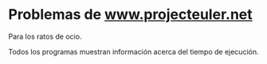 Problemas de www.projecteuler.net
============
Para los ratos de ocio.

Todos los programas muestran información acerca del tiempo de ejecución.
